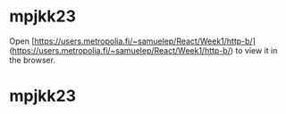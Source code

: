 # mpjkk23
Open [https://users.metropolia.fi/~samuelep/React/Week1/http-b/] (https://users.metropolia.fi/~samuelep/React/Week1/http-b/) to view it in the browser.
# mpjkk23

